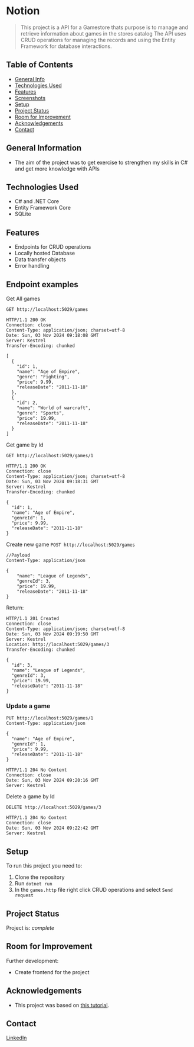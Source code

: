 # Notion
> This project is a API for a Gamestore thats purpose is to manage and retrieve information about games in the stores catalog
> The API uses CRUD operations for managing the records and using the Entity Framework for database interactions.


## Table of Contents
* [General Info](#general-information)
* [Technologies Used](#technologies-used)
* [Features](#features)
* [Screenshots](#screenshots)
* [Setup](#setup)
* [Project Status](#project-status)
* [Room for Improvement](#room-for-improvement)
* [Acknowledgements](#acknowledgements)
* [Contact](#contact)
<!-- * [License](#license) -->


## General Information
- The aim of the project was to get exercise to strengthen my skills in C# and get more knowledge with APIs


## Technologies Used
- C# and .NET Core
- Entity Framework Core
- SQLite


## Features
- Endpoints for CRUD operations
- Locally hosted Database
- Data transfer objects 
- Error handling


## Endpoint examples
Get All games

`GET http://localhost:5029/games`

```
HTTP/1.1 200 OK
Connection: close
Content-Type: application/json; charset=utf-8
Date: Sun, 03 Nov 2024 09:18:08 GMT
Server: Kestrel
Transfer-Encoding: chunked

[
  {
    "id": 1,
    "name": "Age of Empire",
    "genre": "Fighting",
    "price": 9.99,
    "releaseDate": "2011-11-18"
  },
  {
    "id": 2,
    "name": "World of warcraft",
    "genre": "Sports",
    "price": 19.99,
    "releaseDate": "2011-11-18"
  }
]
```
Get game by Id

`GET http://localhost:5029/games/1`

```
HTTP/1.1 200 OK
Connection: close
Content-Type: application/json; charset=utf-8
Date: Sun, 03 Nov 2024 09:18:31 GMT
Server: Kestrel
Transfer-Encoding: chunked

{
  "id": 1,
  "name": "Age of Empire",
  "genreId": 1,
  "price": 9.99,
  "releaseDate": "2011-11-18"
}
```
Create new game
`POST http://localhost:5029/games`

```
//Payload
Content-Type: application/json

{
    "name": "League of Legends",
    "genreId": 3,
    "price": 19.99,
    "releaseDate": "2011-11-18"
}
```
Return:
```
HTTP/1.1 201 Created
Connection: close
Content-Type: application/json; charset=utf-8
Date: Sun, 03 Nov 2024 09:19:50 GMT
Server: Kestrel
Location: http://localhost:5029/games/3
Transfer-Encoding: chunked

{
  "id": 3,
  "name": "League of Legends",
  "genreId": 3,
  "price": 19.99,
  "releaseDate": "2011-11-18"
}
```

### **Update a game**

```
PUT http://localhost:5029/games/1
Content-Type: application/json

{
  "name": "Age of Empire",
  "genreId": 1,
  "price": 9.99,
  "releaseDate": "2011-11-18"
}
```

```
HTTP/1.1 204 No Content
Connection: close
Date: Sun, 03 Nov 2024 09:20:16 GMT
Server: Kestrel
```

Delete a game by Id

`DELETE http://localhost:5029/games/3`

```
HTTP/1.1 204 No Content
Connection: close
Date: Sun, 03 Nov 2024 09:22:42 GMT
Server: Kestrel
```


## Setup
To run this project you need to:
1. Clone the repository
2. Run `dotnet run`
3. In the `games.http` file right click CRUD operations and select `Send request`


## Project Status
Project is:  _complete_


## Room for Improvement

Further development:
- Create frontend for the project


## Acknowledgements
- This project was based on [this tutorial](https://www.youtube.com/watch?v=AhAxLiGC7Pc).
  

## Contact
[LinkedIn](https://www.linkedin.com/in/lasse-h%C3%A4m%C3%A4l%C3%A4inen-09b869181/)



<!-- Optional -->
<!-- ## License -->
<!-- This project is open source and available under the [... License](). -->

<!-- You don't have to include all sections - just the one's relevant to your project -->
